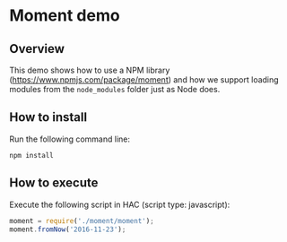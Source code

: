 # Moment demo

## Overview
This demo shows how to use a NPM library (https://www.npmjs.com/package/moment) and how we support loading modules from the `node_modules` folder just as Node does.

## How to install
Run the following command line:
```
npm install
```

## How to execute

Execute the following script in HAC (script type: javascript):
```javascript
moment = require('./moment/moment');
moment.fromNow('2016-11-23');
```
